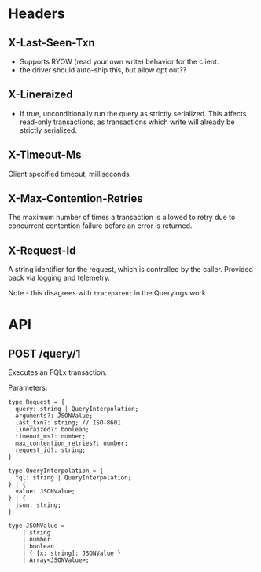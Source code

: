 # Headers

## X-Last-Seen-Txn

- Supports RYOW (read your own write) behavior for the client.
- the driver should auto-ship this, but allow opt out??

## X-Lineraized

- If true, unconditionally run the query as strictly serialized. This affects read-only transactions, as transactions which write will already be strictly serialized.

## X-Timeout-Ms

Client specified timeout, milliseconds.

## X-Max-Contention-Retries

The maximum number of times a transaction is allowed to retry due to concurrent contention failure before an error is returned.

## X-Request-Id

A string identifier for the request, which is controlled by the caller. Provided back via logging and telemetry.

Note - this disagrees with `traceparent` in the Querylogs work

# API

## POST /query/1

Executes an FQLx transaction.

Parameters:

```(typescript)
type Request = {
  query: string | QueryInterpolation;
  arguments?: JSONValue;
  last_txn?: string; // ISO-8601
  lineraized?: boolean;
  timeout_ms?: number;
  max_contention_retries?: number;
  request_id?: string;
}

type QueryInterpolation = {
  fql: string | QueryInterpolation;
} | {
  value: JSONValue;
} | {
  json: string;
}

type JSONValue =
    | string
    | number
    | boolean
    | { [x: string]: JSONValue }
    | Array<JSONValue>;
```
